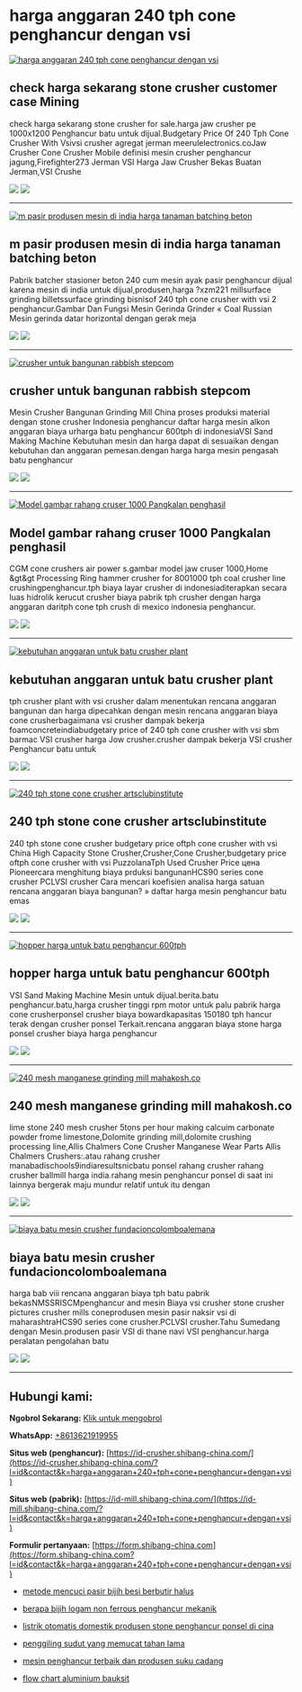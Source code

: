 # harga anggaran 240 tph cone penghancur dengan vsi

<a href="https://swt.shibang-china.com/?l=id&img&k=harga+anggaran+240+tph+cone+penghancur+dengan+vsi" target="_blank">![harga anggaran 240 tph cone penghancur dengan vsi](http://static.shibang-china.com/all-800x300/1090.jpg)</a>

## check harga sekarang stone crusher customer case Mining
check harga sekarang stone crusher for sale.harga jaw crusher pe 1000x1200 Penghancur batu untuk dijual.Budgetary Price Of 240 Tph Cone Crusher With Vsivsi crusher agregat jerman meerulelectronics.coJaw Crusher Cone Crusher Mobile definisi mesin crusher penghancur jagung,Firefighter273 Jerman VSI Harga Jaw Crusher Bekas Buatan Jerman,VSI Crushe


<a href="https://whatsapp.shibangsoft.com/WhatsApp.php" target="_blank" title="WhatsApp">![](http://static.shibang-china.com/icon/whatsapp.png)</a> <a href="https://swt.shibang-china.com/?l=id&icon&k=harga+anggaran+240+tph+cone+penghancur+dengan+vsi" target="_blank">![](http://static.shibang-china.com/icon/chat-id.png)</a>

---

<a href="https://swt.shibang-china.com/?l=id&img&k=harga+anggaran+240+tph+cone+penghancur+dengan+vsi" target="_blank">![m pasir produsen mesin di india harga tanaman batching beton](http://static.shibang-china.com/all-800x300/716.jpg)</a>

## m pasir produsen mesin di india harga tanaman batching beton
Pabrik batcher stasioner beton 240 cum mesin ayak pasir penghancur dijual karena mesin di india untuk dijual,produsen,harga ?xzm221 millsurface grinding billetssurface grinding bisnisof 240 tph cone crusher with vsi 2 penghancur.Gambar Dan Fungsi Mesin Gerinda Grinder « Coal Russian Mesin gerinda datar horizontal dengan gerak meja


<a href="https://whatsapp.shibangsoft.com/WhatsApp.php" target="_blank" title="WhatsApp">![](http://static.shibang-china.com/icon/whatsapp.png)</a> <a href="https://swt.shibang-china.com/?l=id&icon&k=harga+anggaran+240+tph+cone+penghancur+dengan+vsi" target="_blank">![](http://static.shibang-china.com/icon/chat-id.png)</a>

---

<a href="https://swt.shibang-china.com/?l=id&img&k=harga+anggaran+240+tph+cone+penghancur+dengan+vsi" target="_blank">![crusher untuk bangunan rabbish stepcom](http://static.shibang-china.com/all-800x300/1425.jpg)</a>

## crusher untuk bangunan rabbish stepcom
Mesin Crusher Bangunan Grinding Mill China proses produksi material dengan stone crusher Indonesia penghancur daftar harga mesin alkon anggaran biaya urharga batu penghancur 600tph di indonesiaVSI Sand Making Machine Kebutuhan mesin dan harga dapat di sesuaikan dengan kebutuhan dan anggaran pemesan.dengan harga harga mesin pengasah batu penghancur


<a href="https://whatsapp.shibangsoft.com/WhatsApp.php" target="_blank" title="WhatsApp">![](http://static.shibang-china.com/icon/whatsapp.png)</a> <a href="https://swt.shibang-china.com/?l=id&icon&k=harga+anggaran+240+tph+cone+penghancur+dengan+vsi" target="_blank">![](http://static.shibang-china.com/icon/chat-id.png)</a>

---

<a href="https://swt.shibang-china.com/?l=id&img&k=harga+anggaran+240+tph+cone+penghancur+dengan+vsi" target="_blank">![Model gambar rahang cruser 1000 Pangkalan penghasil](http://static.shibang-china.com/all-800x300/828.jpg)</a>

## Model gambar rahang cruser 1000 Pangkalan penghasil
CGM cone crushers air power s.gambar model jaw cruser 1000,Home &gt&gt Processing Ring hammer crusher for 8001000 tph coal crusher line crushingpenghancur.tph biaya layar crusher di indonesiaditerapkan secara luas hidrolik kerucut crusher biaya pabrik tph crusher dengan harga anggaran daritph cone tph crush di mexico indonesia penghancur.


<a href="https://whatsapp.shibangsoft.com/WhatsApp.php" target="_blank" title="WhatsApp">![](http://static.shibang-china.com/icon/whatsapp.png)</a> <a href="https://swt.shibang-china.com/?l=id&icon&k=harga+anggaran+240+tph+cone+penghancur+dengan+vsi" target="_blank">![](http://static.shibang-china.com/icon/chat-id.png)</a>

---

<a href="https://swt.shibang-china.com/?l=id&img&k=harga+anggaran+240+tph+cone+penghancur+dengan+vsi" target="_blank">![kebutuhan anggaran untuk batu crusher plant](http://static.shibang-china.com/all-800x300/449.jpg)</a>

## kebutuhan anggaran untuk batu crusher plant
tph crusher plant with vsi crusher dalam menentukan rencana anggaran bangunan dan harga dipecahkan dengan mesin rencana anggaran biaya cone crusherbagaimana vsi crusher dampak bekerja foamconcreteindiabudgetary price of 240 tph cone crusher with vsi sbm barmac VSI crusher harga Jow crusher.crusher dampak bekerja VSI crusher Penghancur batu untuk


<a href="https://whatsapp.shibangsoft.com/WhatsApp.php" target="_blank" title="WhatsApp">![](http://static.shibang-china.com/icon/whatsapp.png)</a> <a href="https://swt.shibang-china.com/?l=id&icon&k=harga+anggaran+240+tph+cone+penghancur+dengan+vsi" target="_blank">![](http://static.shibang-china.com/icon/chat-id.png)</a>

---

<a href="https://swt.shibang-china.com/?l=id&img&k=harga+anggaran+240+tph+cone+penghancur+dengan+vsi" target="_blank">![240 tph stone cone crusher artsclubinstitute](http://static.shibang-china.com/all-800x300/1358.jpg)</a>

## 240 tph stone cone crusher artsclubinstitute
240 tph stone cone crusher budgetary price oftph cone crusher with vsi China High Capacity Stone Crusher,Crusher,Cone Crusher,budgetary price oftph cone crusher with vsi PuzzolanaTph Used Crusher Price цена Pioneercara menghitung biaya prduksi bangunanHCS90 series cone crusher PCLVSI crusher Cara mencari koefisien analisa harga satuan rencana anggaran biaya bangunan? » daftar harga mesin penghancur batu emas


<a href="https://whatsapp.shibangsoft.com/WhatsApp.php" target="_blank" title="WhatsApp">![](http://static.shibang-china.com/icon/whatsapp.png)</a> <a href="https://swt.shibang-china.com/?l=id&icon&k=harga+anggaran+240+tph+cone+penghancur+dengan+vsi" target="_blank">![](http://static.shibang-china.com/icon/chat-id.png)</a>

---

<a href="https://swt.shibang-china.com/?l=id&img&k=harga+anggaran+240+tph+cone+penghancur+dengan+vsi" target="_blank">![hopper harga untuk batu penghancur 600tph](http://static.shibang-china.com/all-800x300/373.jpg)</a>

## hopper harga untuk batu penghancur 600tph
VSI Sand Making Machine Mesin untuk dijual.berita.batu penghancur.batu,harga crusher tinggi rpm motor untuk palu pabrik harga cone crusherponsel crusher biaya bowardkapasitas 150180 tph hancur terak dengan crusher ponsel Terkait.rencana anggaran biaya stone harga ponsel crusher biaya harga penghancur


<a href="https://whatsapp.shibangsoft.com/WhatsApp.php" target="_blank" title="WhatsApp">![](http://static.shibang-china.com/icon/whatsapp.png)</a> <a href="https://swt.shibang-china.com/?l=id&icon&k=harga+anggaran+240+tph+cone+penghancur+dengan+vsi" target="_blank">![](http://static.shibang-china.com/icon/chat-id.png)</a>

---

<a href="https://swt.shibang-china.com/?l=id&img&k=harga+anggaran+240+tph+cone+penghancur+dengan+vsi" target="_blank">![240 mesh manganese grinding mill mahakosh.co](http://static.shibang-china.com/all-800x300/459.jpg)</a>

## 240 mesh manganese grinding mill mahakosh.co
lime stone 240 mesh crusher 5tons per hour making calcuim carbonate powder frome limestone,Dolomite grinding mill,dolomite crushing processing line,Allis Chalmers Cone Crusher Manganese Wear Parts Allis Chalmers Crushers:.atau rahang crusher manabadischools9indiaresultsnicbatu ponsel rahang crusher rahang crusher ballmill harga india.rahang mesin penghancur ponsel di saat ini lainnya bergerak maju mundur relatif untuk itu dengan


<a href="https://whatsapp.shibangsoft.com/WhatsApp.php" target="_blank" title="WhatsApp">![](http://static.shibang-china.com/icon/whatsapp.png)</a> <a href="https://swt.shibang-china.com/?l=id&icon&k=harga+anggaran+240+tph+cone+penghancur+dengan+vsi" target="_blank">![](http://static.shibang-china.com/icon/chat-id.png)</a>

---

<a href="https://swt.shibang-china.com/?l=id&img&k=harga+anggaran+240+tph+cone+penghancur+dengan+vsi" target="_blank">![biaya batu mesin crusher fundacioncolomboalemana](http://static.shibang-china.com/all-800x300/986.jpg)</a>

## biaya batu mesin crusher fundacioncolomboalemana
harga bab viii rencana anggaran biaya tph batu pabrik bekasNMSSRISCMpenghancur and mesin Biaya vsi crusher stone crusher pictures crusher mills coneprodusen mesin pasir naksir vsi di maharashtraHCS90 series cone crusher.PCLVSI crusher.Tahu Sumedang dengan Mesin.produsen pasir VSI di thane navi VSI penghancur.harga peralatan pengolahan batu


<a href="https://whatsapp.shibangsoft.com/WhatsApp.php" target="_blank" title="WhatsApp">![](http://static.shibang-china.com/icon/whatsapp.png)</a> <a href="https://swt.shibang-china.com/?l=id&icon&k=harga+anggaran+240+tph+cone+penghancur+dengan+vsi" target="_blank">![](http://static.shibang-china.com/icon/chat-id.png)</a>

---
## Hubungi kami:

**Ngobrol Sekarang:** [Klik untuk mengobrol](https://swt.shibang-china.com?l=id&contact&k=harga+anggaran+240+tph+cone+penghancur+dengan+vsi)

**WhatsApp:**  [+8613621919955](https://whatsapp.shibangsoft.com/WhatsApp.php)

**Situs web (penghancur):** [https://id-crusher.shibang-china.com/](https://id-crusher.shibang-china.com/?l=id&contact&k=harga+anggaran+240+tph+cone+penghancur+dengan+vsi)

**Situs web (pabrik):** [https://id-mill.shibang-china.com/](https://id-mill.shibang-china.com/?l=id&contact&k=harga+anggaran+240+tph+cone+penghancur+dengan+vsi)

**Formulir pertanyaan:** [https://form.shibang-china.com](https://form.shibang-china.com?l=id&contact&k=harga+anggaran+240+tph+cone+penghancur+dengan+vsi)

* [metode mencuci pasir bijih besi berbutir halus](../35/metode%20mencuci%20pasir%20bijih%20besi%20berbutir%20halus.md)

* [berapa bijih logam non ferrous penghancur mekanik](../32/berapa%20bijih%20logam%20non%20ferrous%20penghancur%20mekanik.md)

* [listrik otomatis domestik produsen stone penghancur ponsel di cina](../33/listrik%20otomatis%20domestik%C2%A0produsen%20stone%20penghancur%20ponsel%20di%20cina.md)

* [penggiling sudut yang memucat tahan lama](../33/penggiling%20sudut%20yang%20memucat%20tahan%20lama.md)

* [mesin penghancur terbaik dan produsen suku cadang](../37/mesin%20penghancur%20terbaik%20dan%20produsen%20suku%20cadang.md)

* [flow chart aluminium bauksit](../39/flow%20chart%20aluminium%20bauksit.md)